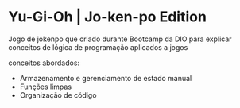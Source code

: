 # Yu-Gi-Oh | Jo-ken-po Edition

Jogo de jokenpo que criado durante Bootcamp da DIO para explicar conceitos de lógica de programação aplicados a jogos

conceitos abordados:

- Armazenamento e gerenciamento de estado manual
- Funções limpas
- Organização de código
